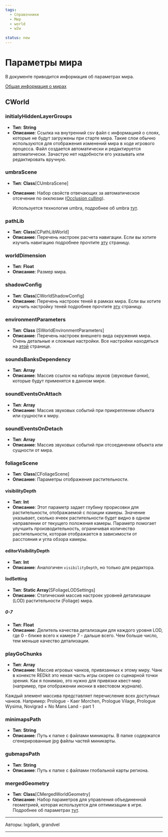 ```yaml
---
tags:
  - Справочники
  - Мир
  - world
  - w2w
    
status: new
---
```



# Параметры мира

В документе приводится информация об параметрах мира.

[Общая информация о мирах ](../../base/world/world.md)

## CWorld
### initialyHiddenLayerGroups
- **Тип**: **String**
- **Описание**: Ссылка на внутренний csv файл с информацией о слоях, которые не будут загружены при старте мира. 
Такие слои обычно используются для отображения изменений мира в ходе игрового процесса. 
Файл создается автоматически и редактируется автоматически. 
Зачастую нет надобности его указывать или редактировать вручную.

### umbraScene

- **Тип**: **Class**[CUmbraScene]
- **Описание**: Набор свойств отвечающих за автоматическое отсечение по окклюзии ([Occlusion culling](https://docs-unity3d-com.translate.goog/Manual/OcclusionCulling.html?_x_tr_sl=en&_x_tr_tl=ru&_x_tr_hl=ru&_x_tr_pto=wapp)). 

    Используется технология umbra, подробнее об umbra [тут](umbra.md).

### pathLib
- **Тип**: **Class**[CPathLibWorld]
- **Описание**: Перечень настроек расчета навигации. 
Если вы хотите изучить навигацию подробнее прочтите [эту](pathlib.md) страницу.

### worldDimension
- **Тип**: **Float**
- **Описание**: Размер мира.

### shadowConfig
- **Тип**: **Class**[CWorldShadowConfig]
- **Описание**: Перечень настроек теней в рамках мира. 
Если вы хотите изучить настройку теней подробнее прочтите [эту](shadow_params) страницу.

### environmentParameters
- **Тип**: **Class** [SWorldEnvironmentParameters]
- **Описание**: Перечень настроек внешнего вида окружения мира. Очень детальные и сложные настройки.
Все настройки находяться на [этой](env_params.md) странице.

### soundsBanksDependency
- **Тип**: **Array**
- **Описание**: Массив ссылок на наборы звуков (звуковые банки), которые будут применятся в данном мире.

### soundEventsOnAttach
- **Тип**: **Array**
- **Описание**: Массив звуковых событий при прикреплении объекта или сущности к миру.

### soundEventsOnDetach
- **Тип**: **Array**
- **Описание**: Массив звуковых событий при отсоединении объекта или сущности от мира.

### foliageScene
- **Тип**: **Class**[CFoliageScene]
- **Описание**: Параметры отображения растительности.

#### visibilityDepth
- **Тип**: **Int**
- **Описание**: Этот параметр задает глубину прорисовки для растительности, отображаемой с позиции камеры. 
Значение указывает, сколько ячеек растительности будет видно в одном направлении от текущего положения камеры.
Параметр помогает улучшить производительность, ограничивая количество растительности, 
которая отображается в зависимости от расстояния и угла обзора камеры.

#### editorVisibilityDepth
- **Тип**: **Int**
- **Описание**: Аналогичен `visibilityDepth`, но только для редактора.

#### lodSetting
- **Тип**: **Static Array**[SFoliageLODSettings]
- **Описание**: Статический массив настроек уровней детализации (LOD) растительности (Foliage) мира.

##### 0-7
- **Тип**: **Float**
- **Описание**: Делитель качества детализации для каждого уровня LOD, где 0 - ближе всего к камере 7 - дальше всего.
Чем больше число, тем меньше качество детализации.

### playGoChunks
- **Тип**: **Array**
- **Описание**: Массив игровых чанков, привязанных к этому миру. 
Чанк в конексте REDkit это некая часть игры скорее со сценарной точки зрения. 
Как я понимаю, это нужно для привязки квест-мир 
(например, при отображении иконки в квестовом журнале).

Каждый элемент массива представляет перечисление всех доступных чанков. 
Например: Prologue - Kaer Morchen, Prologue Vilage, Prologue Wysima, 
Novigrad + No Mans Land - part 1

### minimapsPath
- **Тип**: **String**
- **Описание**: Путь к папке с файлами миникарты. В папке содержатся сгенерированные jpg файлы частей миникарты.

### gubmapsPath
- **Тип**: **String**
- **Описание**: Путь к папке с файлами глобальной карты региона.

### mergedGeometry
- **Тип**: **Class**[CMergedWorldGeometry]
- **Описание**: Набор параметров для управления объединенной геометрией, 
которая используется для оптимизации в игре. Подробнее об параметрах [тут](merged_geometry_params.md).

***
Авторы: lxgdark, grandvel
***
